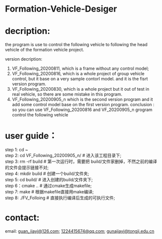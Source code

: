 # Formation-Vehicle-Desiger

# decription:
the program is use to control the following vehicle to following the head vehicle of the formation vehicle project.


version decription:
   1. VF_Following_20200811, which is a frame without any control model;
   2. VF_Following_20200816, which is a whole project of group vehicle control, but it base on a very sample contorl model. and it is the fisrt version program.
   3. VF_Following_20200830, which is a whole project but it out of test in real vehicle, so there are some mistake in this program. 
   4. VF_Following_20200905_n which is the second version program  and it add some control model base on the first version program.
   conclusion : so you can use VF_Following_20200816 and VF_20200905_n grogram control the following vehicle
   
   
# user guide：
   step 1: cd ~    
   step 2: cd VF_Following_20200905_n/            # 进入该工程目录下;   
   step 3: rm -rf build                           # 第一次运行时，需要把 build/文件家删掉，不然之前的编译的文件会提示链接不对;   
   step 4: mkdir build                            # 创建一个build/文件夹;   
   step 5: cd build/                              # 进入创建的build/文件夹下;   
   step 6：cmake ..                               # 通过cmake生成makefile;   
   step 7: make                                   # 根据makefile直接用make编译;   
   step 8: ./FV_Folloing                          # 直接执行编译后生成的可执行文件;
   
   

# contact:
  email: guan_jiayi@126.com; 1224415674@qq.com; gunajiayi@tongji.edu.cn

